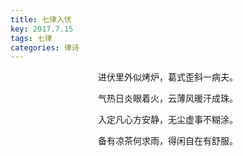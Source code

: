 ```yaml
---
title: 七律入伏
key: 2017.7.15
tags: 七律
categories: 律诗
---
```


<p align="center">进伏里外似烤炉，葛式歪斜一病夫。
</p>
<p align="center">气热日炎眼着火，云薄风暖汗成珠。
</p>
<p align="center">入定凡心方安静，无尘虚事不糊涂。
</p>
<p align="center">备有凉茶何求雨，得闲自在有舒服。
</p>
